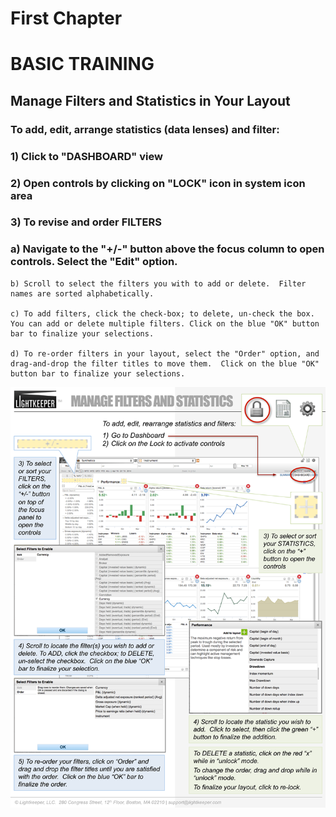 # First Chapter

# BASIC TRAINING




## Manage Filters and Statistics in Your Layout




### To add, edit, arrange statistics (data lenses) and filter:




### 1) Click to "DASHBOARD" view

### 2) Open controls by clicking on "LOCK" icon in system icon area

### 3) To revise and order FILTERS

###     a) Navigate to the  "+/-" button above the focus column to open controls.  Select the "Edit" option.
    
    b) Scroll to select the filters you with to add or delete.  Filter names are sorted alphabetically.
    
    c) To add filters, click the check-box; to delete, un-check the box.  You can add or delete multiple filters. Click on the blue "OK" button bar to finalize your selections.
    
    d) To re-order filters in your layout, select the "Order" option, and drag-and-drop the filter titles to move them.  Click on the blue "OK" button bar to finalize your selections.



![](Lightkeeper_Stats-Filters-1.png)
